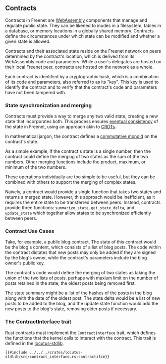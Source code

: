 ## Contracts

Contracts in Freenet are [WebAssembly](https://webassembly.org) components that
manage and regulate public state. They can be likened to inodes in a filesystem,
tables in a database, or memory locations in a globally shared memory. Contracts
define the circumstances under which state can be modified and whether a given
state is allowed.

Contracts and their associated state reside on the Freenet network on peers
determined by the contract's location, which is derived from its WebAssembly
code and parameters. While a user's delegates are hosted on their local Freenet
peer, contracts are hosted on the network as a whole.

Each contract is identified by a cryptographic hash, which is a combination of
its code and parameters, also referred to as its "key". This key is used to
identify the contract and to verify that the contract's code and parameters have
not been tampered with.

### State synchronization and merging

Contracts must provide a way to merge any two valid state, creating a new state
that incorporates both. This process ensures [eventual
consistency](https://en.wikipedia.org/wiki/Eventual_consistency) of the state in
Freenet, using an approach akin to
[CRDTs](https://en.wikipedia.org/wiki/Conflict-free_replicated_data_type). 

In mathematical jargon, the contract defines a [commutative
monoid](https://en.wikipedia.org/wiki/Monoid#Commutative_monoid) on the
contract's state.

As a simple example, if the contract's state is a single number, then the
contract could define the merging of two states as the sum of the two
numbers. Other merging functions include the product, maximum,
or minimum of the two numbers.

These operations individually are too simple to be useful, but they can be
combined with others to support the merging of complex states.

Naively, a contract would provide a single function that takes two states and
returns a merged state. However, this approach would be inefficient, as it
requires the entire state to be transferred between peers. Instead, contracts
provide three functions: `summarize_state`, `get_state_delta`, and
`update_state` which together allow states to be synchronized efficiently
between peers.

### Contract Use Cases

Take, for example, a public blog contract. The state of this contract would be
the blog's content, which consists of a list of blog posts. The code within the
contract dictates that new posts may only be added if they are signed by the
blog's owner, while the contract's parameters include the blog owner's public
key.

The contract's code would define the merging of two states as taking the union
of the two lists of posts, perhaps with maxium limit on the number of posts
retained in the state, the oldest posts being removed first.

The state summary might be a list of the hashes of the posts in the blog along
with the date of the oldest post. The state delta would be a list of new posts
to be added to the blog, and the update state function would add the new posts
to the blog's state, removing older posts if necessary.

### The ContractInterface trait

Rust contracts must implement the `ContractInterface` trait, which defines the
functions that the kernel calls to interact with the contract. This trait is
defined in the [locutus-stdlib](https://github.com/freenet/locutus/blob/main/crates/locutus-stdlib/src/contract_interface.rs#L424).

```rust,no_run,noplayground
{{#include ../../../crates/locutus-stdlib/src/contract_interface.rs:contractifce}}
```